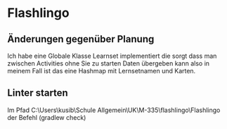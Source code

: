 # Flashlingo

## Änderungen gegenüber Planung

Ich habe eine Globale Klasse Learnset implementiert die sorgt dass man zwischen Activities ohne Sie zu starten Daten übergeben kann also
in meinem Fall ist das eine Hashmap mit Lernsetnamen und Karten.

## Linter starten

Im Pfad C:\Users\kusib\Schule Allgemein\UK\M-335\flashlingo\Flashlingo der Befehl (gradlew check)
